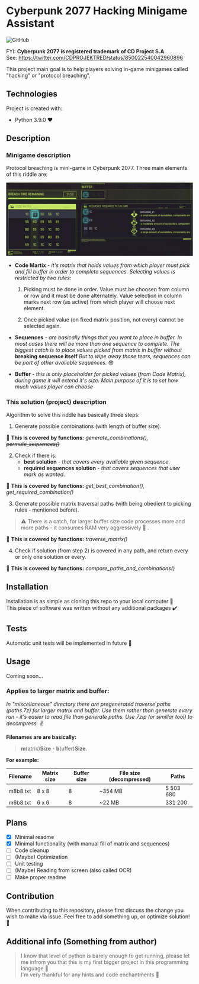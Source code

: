 # Cyberpunk 2077 Hacking Minigame Assistant

![GitHub](https://img.shields.io/github/license/Veinar/cp2k77HackingAssistant?style=flat-square)

FYI:
**Cyberpunk 2077 is registered trademark of CD Project S.A.**  
See: https://twitter.com/CDPROJEKTRED/status/850022540042960896

This project main goal is to help players solving in-game minigames called "hacking" or "protocol breaching".

## Technologies
Project is created with:
* Python 3.9.0 :heart:

## Description

### Minigame description 
Protocol breaching is mini-game in Cyberpunk 2077. Three main elements of this riddle are:

![Screenshot from game](/docs/images/screen_from_game.png)

* **Code Martix** - *it's matrix that holds values from which player must pick and fill buffer in order to complete sequences. Selecting values is restricted by two rules:*

    1. Picking must be done in order. Value must be choosen from column or row and it must be done alternately. Value selection in column marks next row (as active) from which player will choose next element.
    
    2. Once picked value (on fixed matrix position, not every) cannot be selected again.

* **Sequences** - *are basically things that you want to place in buffer. In most cases there will be more than one sequence to complete. The biggest catch is to place values picked from matrix in buffer without* **breaking sequence itself** *But to wipe away those tears, sequences can be part of other avaliable sequences.* :sunglasses:

* **Buffer** - *this is only placeholder for picked values (from Code Matrix), during game it will extend it's size. Main purpose of it is to set how much values player can choose*

### This solution (project) description

Algorithm to solve this riddle has basically three steps:

1. Generate possible combinations (with length of buffer size).   

:speech_balloon: **This is covered by functions:** *generate_combinations(), ~~permute_sequences()~~*

2. Check if there is:
    * **best solution** - *that covers every avaliable given sequence.*
    * **required sequences solution** - *that covers sequences that user mark as wanted.*

:speech_balloon: **This is covered by functions:** *get_best_combination(), get_required_combination()*

3. Generate possible matrix traversal paths (with being obedient to picking rules - mentioned before).
> :warning: There is a catch, for larger buffer size code processes more and more paths - it consumes RAM very aggressively :ram: . 

:speech_balloon: **This is covered by functions:** *traverse_matrix()*

4. Check if solution (from step 2) is covered in any path, and return every or only one solution or every.

:speech_balloon: **This is covered by functions:** *compare_paths_and_combinations()*

## Installation

Installation is as simple as cloning this repo to your local computer :muscle:   
This piece of software was written without any additional packages :heavy_check_mark:

## Tests

Automatic unit tests will be implemented in future :bell:

## Usage

Coming soon...

### **Applies to larger matrix and buffer:**
*In "miscellaneous" directory there are pregenerated traverse paths (paths.7z) for larger matrix and buffer. Use them rather than generate every run - it's easier to read file than generate paths. Use 7zip (or simillar tool) to decompress.* :v:

**Filenames are are basically:**   
> **m**(atrix)**Size** - **b**(uffer)**Size**.

**For example:**

| Filename 	| Matrix size 	| Buffer size 	| File size   (decompressed) 	| Paths 	|
|-	|-	|-	|-	|-	|
| m8b8.txt 	| 8 x 8 	| 8 	| ~354 MB 	| 5 503 680 	|
| m6b8.txt 	| 6 x 6 	| 8 	| ~22 MB 	| 331 200 	|

## Plans

- [x] Minimal readme
- [x] Minimal functionality (with manual fill of matrix and sequences)
- [ ] Code cleanup
- [ ] (Maybe) Optimization
- [ ] Unit testing
- [ ] (Maybe) Reading from screen (also called OCR)
- [ ] Make proper readme

## Contribution

When contributing to this repository, please first discuss the change you wish to make via issue. 
Feel free to add something up, or optimize solution! :purple_heart:

## Additional info (Something from author)

> I know that level of python is barely enough to get running, please let me infrom you that this is my first bigger project in this programming language :hamster:   
I'm very thankful for any hints and code enchantments :pray: